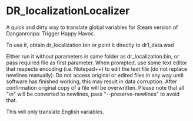 # DR_localizationLocalizer
A quick and dirty way to translate global variables for Steam version of Danganronpa: Trigger Happy Havoc.

To use it, obtain dr_localization.bin or point it directly to dr1_data.wad

Either run it without parameters in same folder as dr_localization.bin, or pass required file as first parameter.
When prompted, use some text editor that respects encoding (i.e. Notepad++) to edit the text file (do not replace newlines manually).
Do not access original or edited files in any way until software has finished working, this may result in data corruption.
After confirmation original copy of a file will be overwritten. Please note that all "\n" will be converted to newlines, pass "--preserve-newlines" to avoid that.

This will only translate English variables.
